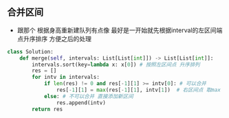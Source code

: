 ## 合并区间
- 跟那个 根据身高重新建队列有点像 最好是一开始就先根据interval的左区间端点升序排序 方便之后的处理
```python
class Solution:
    def merge(self, intervals: List[List[int]]) -> List[List[int]]:
        intervals.sort(key=lambda x: x[0]) # 按照左区间点 升序排列
        res = []
        for intv in intervals:
            if len(res) != 0 and res[-1][1] >= intv[0]: # 可以合并
                res[-1][1] = max(res[-1][1], intv[1])  # 右区间点 取max
            else: # 不可以合并 直接添加新区间
                res.append(intv)
        return res


```
